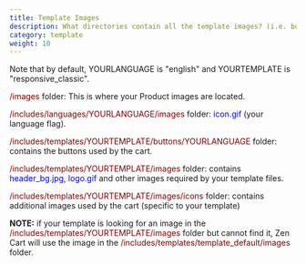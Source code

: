 ```yaml
---
title: Template Images 
description: What directories contain all the template images? (i.e. buttons, icons, images etc.)?
category: template
weight: 10
---
```


Note that by default, YOURLANGUAGE is "english" and YOURTEMPLATE is "responsive_classic". 

<p class="ZenBody"><span style="color: maroon;">/images</span> folder: This is where your Product images are located.</p>

<p class="ZenBody"><span style="color: maroon;">/includes/languages/YOURLANGUAGE/images</span> folder: <span style="color: blue;">icon.gif</span> (your language flag).</p>

<p class="ZenBody"><span style="color: maroon;">/includes/templates/YOURTEMPLATE/buttons/YOURLANGUAGE</span> folder: contains the buttons used by the cart.</p>

<p class="ZenBody"><span style="color: maroon;">/includes/templates/YOURTEMPLATE/images</span> folder: contains <span style="color: blue;">header_bg.jpg</span>, <span style="color: blue;">logo.gif</span> and other images required by your template files.</p>

<p class="ZenBody"><span style="color: maroon;">/includes/templates/YOURTEMPLATE/images/icons</span> folder: contains additional images used by the cart (specific to your template)</p>

<p class="ZenBody"><strong style="">NOTE:</strong> if your template is looking for an image in the <span style="color: maroon;">/includes/templates/YOURTEMPLATE/images</span> folder but cannot find it, Zen Cart will use the image in the <span style="color: maroon;">/includes/templates/template_default/images</span> folder.</p>
